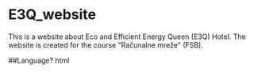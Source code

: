 ﻿# E3Q_website
This is a website about Eco and Efficient Energy Queen (E3Q) Hotel. The website is created for the course "Računalne mreže" (FSB).

##Language?
html